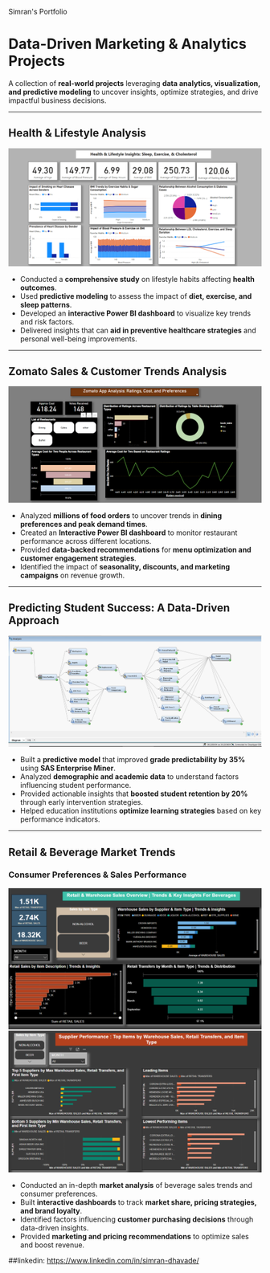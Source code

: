 Simran's Portfolio
# Data-Driven Marketing & Analytics Projects  

A collection of **real-world projects** leveraging **data analytics, visualization, and predictive modeling** to uncover insights, optimize strategies, and drive impactful business decisions.  

---

## Health & Lifestyle Analysis  
![Health & Lifestyle Analysis](portfolio/health_lifestyle_image.png) 

- Conducted a **comprehensive study** on lifestyle habits affecting **health outcomes**.  
- Used **predictive modeling** to assess the impact of **diet, exercise, and sleep patterns**.  
- Developed an **interactive Power BI dashboard** to visualize key trends and risk factors.  
- Delivered insights that can **aid in preventive healthcare strategies** and personal well-being improvements.   

---

## Zomato Sales & Customer Trends Analysis  
![Zomato Sales & Customer Trends](portfolio/zomato_final.png)  

- Analyzed **millions of food orders** to uncover trends in **dining preferences and peak demand times**.  
- Created an **Interactive Power BI dashboard** to monitor restaurant performance across different locations.  
- Provided **data-backed recommendations** for **menu optimization and customer engagement strategies**.  
- Identified the impact of **seasonality, discounts, and marketing campaigns** on revenue growth.
  
---

## Predicting Student Success: A Data-Driven Approach  
![Predicting Student Success](portfolio/student_success_image.jpg)  

- Built a **predictive model** that improved **grade predictability by 35%** using **SAS Enterprise Miner**.  
- Analyzed **demographic and academic data** to understand factors influencing student performance.  
- Provided actionable insights that **boosted student retention by 20%** through early intervention strategies.  
- Helped education institutions **optimize learning strategies** based on key performance indicators.  

---

## Retail & Beverage Market Trends  
### **Consumer Preferences & Sales Performance**  
![Retail & Beverage Market - Consumer Trends](portfolio/retail_beverage_1.png)  
![Retail & Beverage Market - Sales Insights](portfolio/retail_beverage_2.png)  

- Conducted an in-depth **market analysis** of beverage sales trends and consumer preferences.  
- Built **interactive dashboards** to track **market share, pricing strategies, and brand loyalty**.  
- Identified factors influencing **customer purchasing decisions** through data-driven insights.  
- Provided **marketing and pricing recommendations** to optimize sales and boost revenue.  



##linkedin: https://www.linkedin.com/in/simran-dhavade/
